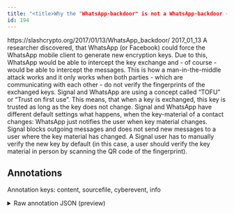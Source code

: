 ```yaml
---
title: "<title>Why the "WhatsApp-backdoor" is not a WhatsApp-backdoor - slashcrypto's page</title>"
id: 194
---
```


<title>Why the "WhatsApp-backdoor" is not a WhatsApp-backdoor - slashcrypto's page</title>
<source> https://slashcrypto.org/2017/01/13/WhatsApp_backdoor/ </source>
<date> 2017_01_13 </date>
<text>
A researcher discovered, that WhatsApp (or Facebook) could force the WhatsApp mobile client to generate new encryption keys.
Due to this, WhatsApp would be able to intercept the key exchange and - of course - would be able to intercept the messages.
This is how a man-in-the-middle attack works and it only works when both parties - which are communicating with each other - do not verify the fingerprints of the exchanged keys.
Signal and WhatsApp are using a concept called “TOFU” or “Trust on first use”.
This means, that when a key is exchanged, this key is trusted as long as the key does not change.
Signal and WhatsApp have different default settings what happens, when the key-material of a contact changes:
WhatsApp just notifies the user when key material changes.
Signal blocks outgoing messages and does not send new messages to a user where the key material has changed.
A Signal user has to manually verify the new key by default (in this case, a user should verify the key material in person by scanning the QR code of the fingerprint).
</text>



## Annotations

Annotation keys: content, sourcefile, cyberevent, info

<details>
<summary>Raw annotation JSON (preview)</summary>

```json
{
  "content": "A researcher discovered, that WhatsApp (or Facebook) could force the WhatsApp mobile client to generate new encryption keys. Due to this, WhatsApp would be able to intercept the key exchange and - of course - would be able to intercept the messages. This is how a man-in-the-middle attack works and it only works when both parties - which are communicating with each other - do not verify the fingerprints of the exchanged keys. Signal and WhatsApp are using a concept called \u201cTOFU\u201d or \u201cTrust on first use\u201d. This means, that when a key is exchanged, this key is trusted as long as the key does not change. Signal and WhatsApp have different default settings what happens, when the key-material of a contact changes: WhatsApp just notifies the user when key material changes. Signal blocks outgoing messages and does not send new messages to a user where the key material has changed. A Signal user has to manually verify the new key by default (in this case, a user should verify the key material in person by scanning the QR code of the fingerprint).",
  "sourcefile": "194.txt",
  "cyberevent": {
    "hopper": [
      {
        "index": 0,
        "events": [
          {
            "index": "E1",
            "type": "Vulnerability-related",
            "realis": "Actual",
            "nugget": {
              "startOffset": 13,
              "index": "T1",
              "endOffset": 23,
              "text": "discovered"
            },
            "argument": [
              {
                "index": "T3",
                "external_reference": {
                  "wikidataid": "Q52410688"
                },
                "endOffset": 38,
                "role": {
                  "type": "Vulnerable_System_Owner"
                },
                "text": "WhatsApp",
                "startOffset": 30,
                "type": "Organization"
              },
              {
                "index": "T4",
                "external_reference": {
                  "dbpediaURI": "http://dbpedia.org/resource/Facebook",
                  "wikidataid": "Q355"
                },
                "endOffset": 51,
                "role": {
                  "type": "Vulnerable_System_Owner"
                },
                "text": "Facebook",
                "startOffset": 43,
                "type": "Organization"
              },
              {
                "index": "T2",
                "text": "A researcher",
                "endOffset": 12,
                "role": {
                  "type": "Discoverer"
                },
                "startOffset": 0,
                "type": "Person"
              },
              {
                "index": "T7",
                "text": "generate new encryption keys",
                "endOffset": 123,
                "role": {
                  "CAPEC-Meta": "Physical Theft",
                  "type": "Capabilities",
                  "confidence": 0.9036356806755066
                },
                "startOffset": 95,
                "type": "Capabilities"
              },
              {
                "index": "T5",
                "text": "intercept the key exchange",
                "endOffset": 190,
                "role": {
                  "CAPEC-Meta": "Physical Theft",
                  "type": "Capabilities",
                  "confidence": 0.8941537737846375
                },
                "startOffset": 164,
                "type": "Capabilities"
              },
              {
                "index": "T6",
                "text": "intercept the messages",
                "endOffset": 248,
                "role": {
                  "CAPEC-Meta": "Interception",
                  "type": "Capabilities",
                  "confidence": 0.911756843328476
                },
                "startOffset": 226,
                "type": "Capabilities"
              }
            ],
            "subtype": "DiscoverVulnerability"
          }
        ]
 
```
</details>
